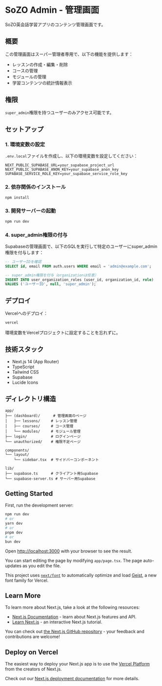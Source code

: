 # SoZO Admin - 管理画面

SoZO英会話学習アプリのコンテンツ管理画面です。

## 概要

この管理画面はスーパー管理者専用で、以下の機能を提供します：

- レッスンの作成・編集・削除
- コースの管理
- モジュールの管理
- 学習コンテンツの統計情報表示

## 権限

`super_admin`権限を持つユーザーのみアクセス可能です。

## セットアップ

### 1. 環境変数の設定

`.env.local`ファイルを作成し、以下の環境変数を設定してください：

```env
NEXT_PUBLIC_SUPABASE_URL=your_supabase_project_url
NEXT_PUBLIC_SUPABASE_ANON_KEY=your_supabase_anon_key
SUPABASE_SERVICE_ROLE_KEY=your_supabase_service_role_key
```

### 2. 依存関係のインストール

```bash
npm install
```

### 3. 開発サーバーの起動

```bash
npm run dev
```

### 4. super_admin権限の付与

Supabaseの管理画面で、以下のSQLを実行して特定のユーザーにsuper_admin権限を付与します：

```sql
-- ユーザーIDを確認
SELECT id, email FROM auth.users WHERE email = 'admin@example.com';

-- super_admin権限を付与（organizationは任意）
INSERT INTO user_organization_roles (user_id, organization_id, role)
VALUES ('ユーザーID', null, 'super_admin');
```

## デプロイ

Vercelへのデプロイ：

```bash
vercel
```

環境変数をVercelプロジェクトに設定することを忘れずに。

## 技術スタック

- Next.js 14 (App Router)
- TypeScript
- Tailwind CSS
- Supabase
- Lucide Icons

## ディレクトリ構造

```
app/
├── (dashboard)/      # 管理画面のページ
│   ├── lessons/     # レッスン管理
│   ├── courses/     # コース管理
│   └── modules/     # モジュール管理
├── login/           # ログインページ
└── unauthorized/    # 権限不足ページ

components/
└── layout/
    └── sidebar.tsx  # サイドバーコンポーネント

lib/
├── supabase.ts      # クライアント用Supabase
└── supabase-server.ts # サーバー用Supabase
```

## Getting Started

First, run the development server:

```bash
npm run dev
# or
yarn dev
# or
pnpm dev
# or
bun dev
```

Open [http://localhost:3000](http://localhost:3000) with your browser to see the result.

You can start editing the page by modifying `app/page.tsx`. The page auto-updates as you edit the file.

This project uses [`next/font`](https://nextjs.org/docs/app/building-your-application/optimizing/fonts) to automatically optimize and load [Geist](https://vercel.com/font), a new font family for Vercel.

## Learn More

To learn more about Next.js, take a look at the following resources:

- [Next.js Documentation](https://nextjs.org/docs) - learn about Next.js features and API.
- [Learn Next.js](https://nextjs.org/learn) - an interactive Next.js tutorial.

You can check out [the Next.js GitHub repository](https://github.com/vercel/next.js) - your feedback and contributions are welcome!

## Deploy on Vercel

The easiest way to deploy your Next.js app is to use the [Vercel Platform](https://vercel.com/new?utm_medium=default-template&filter=next.js&utm_source=create-next-app&utm_campaign=create-next-app-readme) from the creators of Next.js.

Check out our [Next.js deployment documentation](https://nextjs.org/docs/app/building-your-application/deploying) for more details.
